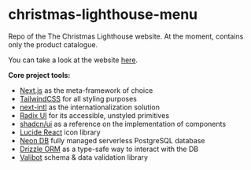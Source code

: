 # christmas-lighthouse-menu

Repo of the The Christmas Lighthouse website.
At the moment, contains only the product catalogue.

You can take a look at the website [here](https://thechristmaslighthouse.gr).

**Core project tools:**

- [Next.js](https://nextjs.org/) as the meta-framework of choice
- [TailwindCSS](https://tailwindcss.com/) for all styling purposes
- [next-intl](https://next-intl-docs.vercel.app/) as the internationalization solution
- [Radix UI](https://www.radix-ui.com/primitives) for its accessible, unstyled primitives
- [shadcn/ui](https://ui.shadcn.com/) as a reference on the implementation of components
- [Lucide React](https://lucide.dev/) icon library
- [Neon DB](https://neon.tech/home) fully managed serverless PostgreSQL database
- [Drizzle ORM](https://orm.drizzle.team/) as a type-safe way to interact with the DB
- [Valibot](https://valibot.dev/) schema & data validation library
